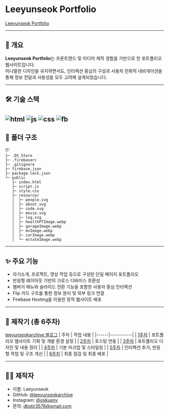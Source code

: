 # Leeyunseok Portfolio

[Leeyunseok Portfolio](http://demoweb-63168.web.app)

---

## 📌 개요  
**Leeyunseok Portfolio**는 프론트엔드 및 미디어 제작 경험을 기반으로 한 포트폴리오 웹사이트입니다.  
미니멀한 디자인을 유지하면서도, 인터랙션 중심의 구성과 사용자 친화적 네비게이션을 통해 정보 전달과 사용성을 모두 고려해 설계되었습니다.

---

## 🛠️ 기술 스택  
![html](https://img.shields.io/badge/HTML-239120?style=for-the-badge&logo=html5&logoColor=white)
![js](https://img.shields.io/badge/JavaScript-F7DF1E?style=for-the-badge&logo=JavaScript&logoColor=white)
![css](https://img.shields.io/badge/CSS-239120?&style=for-the-badge&logo=css3&logoColor=white)
![fb](https://img.shields.io/badge/Firebase-039BE5?style=for-the-badge&logo=Firebase&logoColor=white)
---

## 📂 폴더 구조
```
📦 
├─ .DS_Store
├─ .firebaserc
├─ .gitignore
├─ firebase.json
├─ package-lock.json
└─ public
   ├─ index.html
   ├─ script.js
   ├─ style.css
   ├─ resource/
   │  ├─ people.svg
   │  ├─ about.svg
   │  ├─ code.svg
   │  ├─ movie.svg
   │  ├─ log.svg
   │  ├─ healthPTImage.webp
   │  ├─ garageImage.webp
   │  ├─ mvImage.webp
   │  ├─ carImage.webp
   │  └─ estateImage.webp
```
---

## ✨ 주요 기능  
- 자기소개, 프로젝트, 영상 작업 등으로 구성된 단일 페이지 포트폴리오  
- 반응형 레이아웃 기반의 크로스 디바이스 호환성  
- 햄버거 메뉴와 슬라이드 전환 기능을 포함한 사용자 중심 인터랙션  
- Flip 카드 구조를 통한 정보 분리 및 외부 링크 연결
- Firebase Hosting을 이용한 정적 웹사이트 배포  

---

## 📆 제작기 (총 6주차)
[leeyunseokarchive 블로그](https://blog.naver.com/dbstjr3576)
| 주차 | 작업 내용 |
|------|-----------|
| [1주차](https://blog.naver.com/dbstjr3576/223917120063) | 포트폴리오 웹사이트 기획 및 개발 환경 설정 |
| [2주차](https://blog.naver.com/dbstjr3576/223925445731) | 호스팅 연동 |
| [3주차](https://blog.naver.com/dbstjr3576/223933631120) | 포트폴리오 디자인 및 내용 정리 |
| [4주차](https://blog.naver.com/dbstjr3576/223941793069) | 기본 마크업 및 스타일링 |
| [5주차](https://blog.naver.com/dbstjr3576/223950476465) | 인터랙션 추가, 반응형 작업 및 구조 개선 |
| [6주차](https://blog.naver.com/dbstjr3576/223959002523) | 최종 점검 및 최종 배포 |

---

## 🙋‍♂️ 제작자  
- 이름: Leeyunseok
- GitHub: [@leeyunseokarchive](https://github.com/leeyunseokarchive)
- Instagram: [@oskueny](https://www.instagram.com/oskueny/)
- 문의: dbstjr3576@gmail.com
